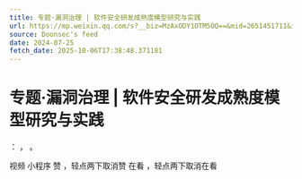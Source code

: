 ```yaml
---
title: 专题·漏洞治理 | 软件安全研发成熟度模型研究与实践
url: https://mp.weixin.qq.com/s?__biz=MzAxODY1OTM5OQ==&mid=2651451711&idx=1&sn=241c0e21c15e2dd7f922c6622eee78f3
source: Doonsec's feed
date: 2024-07-25
fetch_date: 2025-10-06T17:38:48.371181
---
```


# 专题·漏洞治理 | 软件安全研发成熟度模型研究与实践

：
，
。

视频
小程序
赞
，轻点两下取消赞
在看
，轻点两下取消在看